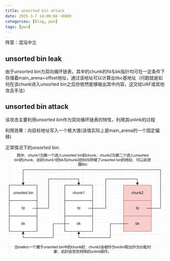 ```yaml
---
title: unsorted bin attack
date: 2025-3-7 14:00:00 +0800
categories: [Blog, pwn]
tags: [pwn]
---
```

阵营：混沌中立

## unsorted bin leak
由于unsorted bin为双向循环链表，其中的chunk的fd与bk指针均可在一定条件下存储着main_arena+offset地址，通过该地址可以计算出libc基地址（问题就是如何在该chunk进入unsorted bin之后你依然能够输出其中内容，这交给UAF或其他攻击手法）

## unsorted bin attack
该攻击主要利用unsorted bin作为双向循环链表的特性，利用其unlink的过程

利用效果：向目标地址写入一个极大值(该值实际上是main_arena的一个固定偏移)

正常情况下的unsorted bin:
![alt text](../assets/image/unsorted_bin_attack1.png)



